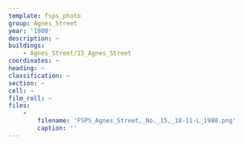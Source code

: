 ```yaml
---
template: fsps_photo
group: Agnes_Street
year: '1980'
description: ~
buildings:
    - Agnes_Street/15_Agnes_Street
coordinates: ~
heading: ~
classification: ~
section: ~
cell: ~
film_roll: ~
files:
    -
        filename: 'FSPS_Agnes_Street,_No._15,_18-11-L_1980.png'
        caption: ''
---
```

